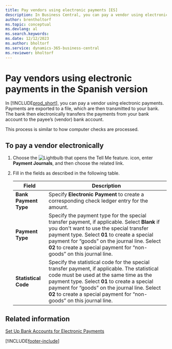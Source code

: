 ```yaml
---
title: Pay vendors using electronic payments [ES]
description: In Business Central, you can pay a vendor using electronic payments. Payments are exported to a file, which are then transmitted to your bank. 
author: brentholtorf
ms.topic: conceptual
ms.devlang: al
ms.search.keywords:
ms.date: 12/12/2023
ms.author: bholtorf
ms.service: dynamics-365-business-central
ms.reviewer: bholtorf
---
```

# Pay vendors using electronic payments in the Spanish version
In [!INCLUDE[prod_short](../../includes/prod_short.md)], you can pay a vendor using electronic payments. Payments are exported to a file, which are then transmitted to your bank. The bank then electronically transfers the payments from your bank account to the payee’s (vendor) bank account.  

This process is similar to how computer checks are processed.  

## To pay a vendor electronically  

1. Choose the ![Lightbulb that opens the Tell Me feature.](../../media/ui-search/search_small.png "Tell me what you want to do") icon, enter **Payment Journals**, and then choose the related link.  
2. Fill in the fields as described in the following table.  

    |Field|Description|  
    |---------------------------------|---------------------------------------|  
    |**Bank Payment Type**|Specify **Electronic Payment** to create a corresponding check ledger entry for the amount.|  
    |**Payment Type**|Specify the payment type for the special transfer payment, if applicable. Select **Blank** if you don't want to use the special transfer payment type. Select **01** to create a special payment for “goods” on the journal line. Select **02** to create a special payment for “non-goods” on this journal line.|  
    |**Statistical Code**|Specify the statistical code for the special transfer payment, if applicable. The statistical code must be used at the same time as the payment type. Select **01** to create a special payment for “goods” on the journal line. Select **02** to create a special payment for “non-goods” on this journal line.|  

## Related information  
[Set Up Bank Accounts for Electronic Payments](how-to-set-up-bank-accounts-for-electronic-payments.md)


[!INCLUDE[footer-include](../../includes/footer-banner.md)]